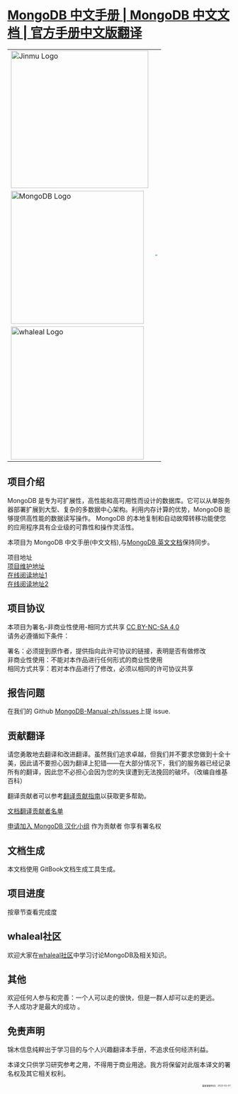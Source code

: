 # [MongoDB 中文手册 | MongoDB 中文文档 | 官方手册中文版翻译](https://docs.whaleal.com/MongoDB-Manual-zh/)

  <table>
    <tr> <!-- 第一行数据 -->
        <td>
            <img src="./images/logo/jinmu.png" width="310px" alt="Jinmu Logo">
        </td>
        <td rowspan="3">
            <img src="./images/logo/whaleal.png" style="zoom:30%;" >
        </td>
    </tr>
    <tr>
    <td> <img src="./images/logo/mongodb.png" width="300px" alt="MongoDB Logo"> </td>
    </tr>
    <tr>
    <td> <img src="./images/logo/whaleal-logo.png" width="300px" alt="whaleal Logo"></td>
    </tr>
</table>




## 项目介绍

MongoDB 是专为可扩展性，高性能和高可用性而设计的数据库。它可以从单服务器部署扩展到大型、复杂的多数据中心架构。利用内存计算的优势，MongoDB 能够提供高性能的数据读写操作。 MongoDB 的本地复制和自动故障转移功能使您的应用程序具有企业级的可靠性和操作灵活性。

本项目为 MongoDB 中文手册(中文文档),与[MongoDB 英文文档](https://docs.mongodb.com/manual/)保持同步。

项目地址  
[项目维护地址](https://github.com/whaleal/mongodb-manual-zh)  
[在线阅读地址1](https://docs.whaleal.com/mongodb-manual-zh/docs)  
[在线阅读地址2](https://docs.whaleal.com/mongodb-manual-zh/)  

## 项目协议

本项目为署名-非商业性使用-相同方式共享 [CC BY-NC-SA 4.0](https://creativecommons.org/licenses/by-nc-sa/4.0/deed.zh)  
请务必遵循如下条件：

署名：必须提到原作者，提供指向此许可协议的链接，表明是否有做修改  
非商业性使用：不能对本作品进行任何形式的商业性使用  
相同方式共享：若对本作品进行了修改，必须以相同的许可协议共享

## 报告问题

在我们的 Github [MongoDB-Manual-zh/issues](http://www.whaleal.com)上提 issue.

## 贡献翻译

请您勇敢地去翻译和改进翻译。虽然我们追求卓越，但我们并不要求您做到十全十美，因此请不要担心因为翻译上犯错——在大部分情况下，我们的服务器已经记录所有的翻译，因此您不必担心会因为您的失误遭到无法挽回的破坏。（改编自维基百科）

翻译贡献者可以参考[翻译贡献指南](https://github.com/whaleal/MongoDB-Manual-zh/blob/master/CONTRIBUTING.md)以获取更多帮助。

[文档翻译贡献者名单](https://github.com/whaleal/MongoDB-Manual-zh/blob/master/List-of-contributors.md)

[申请加入 MongoDB 汉化小组](https://github.com/orgs/whaleal/teams/mongodb/members) 作为贡献者 你享有署名权


## 文档生成

本文档使用 GitBook文档生成工具生成。

## 项目进度

按章节查看完成度

## whaleal社区

欢迎大家在[whaleal社区](https://www.whaleal.com)中学习讨论MongoDB及相关知识。

## 其他

欢迎任何人参与和完善：一个人可以走的很快，但是一群人却可以走的更远。  
予人成功才是最大的成功 。

## 免责声明

锦木信息纯粹出于学习目的与个人兴趣翻译本手册，不追求任何经济利益。

本译文只供学习研究参考之用，不得用于商业用途。我方将保留对此版本译文的署名权及其它相关权利。


<p align="right"> <span style="font-size:5px">最新更新时间：2023-02-07</span></p>
